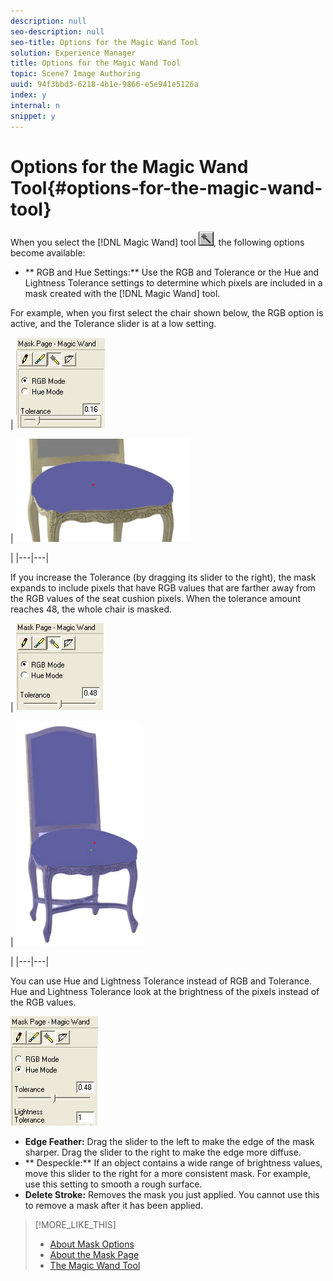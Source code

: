 ```yaml
---
description: null
seo-description: null
seo-title: Options for the Magic Wand Tool
solution: Experience Manager
title: Options for the Magic Wand Tool
topic: Scene7 Image Authoring
uuid: 94f3bbd3-6218-4b1e-9866-e5e941e5126a
index: y
internal: n
snippet: y
---
```


# Options for the Magic Wand Tool{#options-for-the-magic-wand-tool}

 When you select the [!DNL Magic Wand] tool ![](assets/magic_wand.png), the following options become available:

* ** RGB and Hue Settings:** Use the RGB and Tolerance or the Hue and Lightness Tolerance settings to determine which pixels are included in a mask created with the [!DNL Magic Wand] tool.

For example, when you first select the chair shown below, the RGB option is active, and the Tolerance slider is at a low setting.

|  ![](assets/rgb_option.png)

| ![](assets/seat_cushion.png)

|
|---|---|

If you increase the Tolerance (by dragging its slider to the right), the mask expands to include pixels that have RGB values that are farther away from the RGB values of the seat cushion pixels. When the tolerance amount reaches 48, the whole chair is masked.

|  ![](assets/rgb_tolerance.png)

| ![](assets/chair_whole.png)

|
|---|---|

You can use Hue and Lightness Tolerance instead of RGB and Tolerance. Hue and Lightness Tolerance look at the brightness of the pixels instead of the RGB values.

![](assets/hue_mode.png)

* **Edge Feather:** Drag the slider to the left to make the edge of the mask sharper. Drag the slider to the right to make the edge more diffuse. 
* ** Despeckle:** If an object contains a wide range of brightness values, move this slider to the right for a more consistent mask. For example, use this setting to smooth a rough surface. 
* **Delete Stroke:** Removes the mask you just applied. You cannot use this to remove a mask after it has been applied.

>[!MORE_LIKE_THIS]
>
>* [About Mask Options](../../c-vat-work-mask-pg/c-vat-abt-mask-pg/c-vat-abt-mask-opt/c-vat-abt-mask-opt.md#concept-1fe40cc1ab864090b95434d610ee5e70)
>* [About the Mask Page](../../c-vat-work-mask-pg/c-vat-abt-mask-pg/c-vat-abt-mask-pg.md#concept-1056cf790a8c41a1b1f8d586b2e85c6b)
>* [The Magic Wand Tool](../../c-vat-work-mask-pg/c-vat-mask-pg-tools/t-vat-magic-wand.md#task-0b2159df786d499c9aeef0906987f19e)
